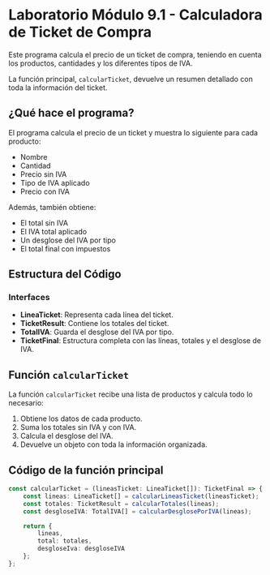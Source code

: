 # Laboratorio Módulo 9.1 - Calculadora de Ticket de Compra

Este programa calcula el precio de un ticket de compra, teniendo en cuenta los productos, cantidades y los diferentes tipos de IVA.  

La función principal, `calcularTicket`, devuelve un resumen detallado con toda la información del ticket.



## ¿Qué hace el programa?

El programa calcula el precio de un ticket y muestra lo siguiente para cada producto:

- Nombre  
- Cantidad  
- Precio sin IVA  
- Tipo de IVA aplicado  
- Precio con IVA  

Además, también obtiene:  

- El total sin IVA  
- El IVA total aplicado  
- Un desglose del IVA por tipo  
- El total final con impuestos  



## Estructura del Código  

### Interfaces  

- **LineaTicket**: Representa cada línea del ticket.  
- **TicketResult**: Contiene los totales del ticket.  
- **TotalIVA**: Guarda el desglose del IVA por tipo.  
- **TicketFinal**: Estructura completa con las líneas, totales y el desglose de IVA.  



## Función `calcularTicket`

La función `calcularTicket` recibe una lista de productos y calcula todo lo necesario:  

1. Obtiene los datos de cada producto.  
2. Suma los totales sin IVA y con IVA.  
3. Calcula el desglose del IVA.  
4. Devuelve un objeto con toda la información organizada.   



## Código de la función principal  

```ts
const calcularTicket = (lineasTicket: LineaTicket[]): TicketFinal => {
    const lineas: LineaTicket[] = calcularLineasTicket(lineasTicket);
    const totales: TicketResult = calcularTotales(lineas);
    const desgloseIVA: TotalIVA[] = calcularDesglosePorIVA(lineas);

    return {
        lineas,
        total: totales,
        desgloseIva: desgloseIVA
    };
};
